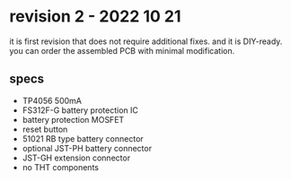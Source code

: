 # revision 2 - 2022 10 21
it is first revision that does not require additional fixes. and it is DIY-ready. you can order the assembled PCB with minimal modification.
## specs
- TP4056 500mA
- FS312F-G battery protection IC
- battery protection MOSFET
- reset button
- 51021 RB type battery connector
- optional JST-PH battery connector
- JST-GH extension connector
- no THT components 